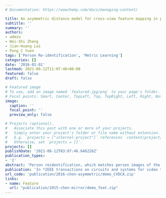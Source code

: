 ```yaml
---
# Documentation: https://wowchemy.com/docs/managing-content/

title: An asymmetric distance model for cross-view feature mapping in person reidentification
subtitle: ''
summary: ''
authors:
- admin
- Wei-Shi Zheng
- Jian-Huang Lai
- Pong C Yuen
tags: ['Person Re-identification', 'Metric Learning']
categories: []
date: '2016-01-01'
lastmod: 2021-06-12T11:07:46+08:00
featured: false
draft: false

# Featured image
# To use, add an image named `featured.jpg/png` to your page's folder.
# Focal points: Smart, Center, TopLeft, Top, TopRight, Left, Right, BottomLeft, Bottom, BottomRight.
image:
  caption: ''
  focal_point: ''
  preview_only: false

# Projects (optional).
#   Associate this post with one or more of your projects.
#   Simply enter your project's folder or file name without extension.
#   E.g. `projects = ["internal-project"]` references `content/project/deep-learning/index.md`.
#   Otherwise, set `projects = []`.
projects: []
publishDate: '2021-06-12T03:07:46.646226Z'
publication_types:
- '2'
abstract: 'Person reidentification, which matches person images of the same identity across nonoverlapping camera views, becomes an important component for cross-camera-view activity analysis. Most (if not all) person reidentification algorithms are designed based on appearance features. However, appearance features are not stable across nonoverlapping camera views under dramatic lighting change, and those algorithms assume that two cross-view images of the same person can be well represented either by exploring robust and invariant features or by learning matching distance. Such an assumption ignores the nature that images are captured under different camera views with different camera characteristics and environments, and thus, mostly there exists large discrepancy between the extracted features under different views. To solve this problem, we formulate an asymmetric distance model for learning camera-specific projections to transform the unmatched features of each view into a common space where discriminative features across view space are extracted. A cross-view consistency regularization is further introduced to model the correlation between view-specific feature transformations of different camera views, which reflects their nature relations and plays a significant role in avoiding overfitting. A kernel cross-view discriminant component analysis is also presented. Extensive experiments have been conducted to show that asymmetric distance modeling is important for person reidentification, which matches the concerns on cross-disjoint-view matching, reporting superior performance compared with related distance learning methods on six publically available data sets.'
publication: 'In *IEEE transactions on circuits and systems for video technology*'
url_code: 'publication/2016-chen-asymmetric/demo_CVDCA.zip'
links: 
- name: Feature
  url: "publication/2015-chen-mirror/demo_feat.zip"
---
```

